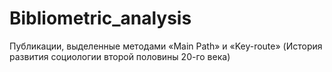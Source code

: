 # Bibliometric_analysis
Публикации, выделенные методами «Main Path» и «Key-route» (История развития социологии второй половины 20-го века)
